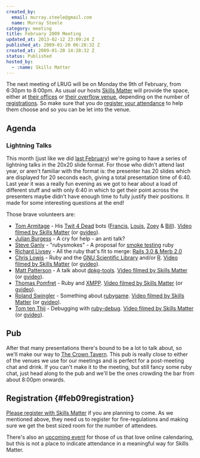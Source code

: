 ```yaml
--- 
created_by: 
  email: murray.steele@gmail.com
  name: Murray Steele
category: meeting
title: February 2009 Meeting
updated_at: 2013-02-12 23:09:24 Z
published_at: 2009-01-20 06:28:32 Z
created_at: 2009-01-20 14:28:32 Z
status: Published
hosted_by:
  - :name: Skills Matter
---
```


The next meeting of LRUG will be on Monday the 9th of February, from 6:30pm to 8:00pm.  As usual our hosts [Skills Matter](http://skillsmatter.com/) will provide the space, either at [their offices](http://maps.google.co.uk/maps?f=q&hl=en&q=EC1R+0BE&layer=&ie=UTF8&z=16&om=1&iwloc=addr) or [their overflow venue](http://tinyurl.com/5qfpkc), depending on the number of <a href="#feb09registration">registrations</a>.  So make sure that you do <a href="#feb09registration">register your attendance</a> to help them choose and so you can be let into the venue.

## Agenda

### Lightning Talks

This month (just like we did [last February](/meetings/2008/01/25/february-2008-meeting/)) we're going to have a series of lightning talks in the 20x20 slide format.  For those who didn't attend last year, or aren't familiar with the format is: the presenter has 20 slides which are displayed for 20 seconds each, giving a total presentation time of 6:40.  Last year it was a really fun evening as we got to hear about a load of different stuff and with only 6:40 in which to get their point across the presenters maybe didn't have enough time to fully justify their positions.  It made for some interesting questions at the end!

Those brave volunteers are:

* [Tom Armitage](http://infovoer.org/) - His [Twit 4 Dead](http://infovore.org/archives/2008/12/29/twit-4-dead/) bots ([Francis](http://twitter.com/francis_l4d), [Louis](http://twitter.com/louis_l4d), [Zoey](http://twitter.com/zoey_l4d) & [Bill](http://twitter.com/bill_l4d)).  [Video filmed by Skills Matter](http://skillsmatter.com/podcast/home/his-twit-4-dead-bots-francis-louis-zoey-bill) (or [gvideo](http://video.google.com/videoplay?docid=-1143085762305970737&hl=en)).
* [Julian Burgess](http://blog.opening-times.co.uk/) - A cry for help - an anti talk? 
* [Steve Ganly](http://concept-shop.com/) - "rubysmokes" - A proposal for [smoke testing](http://en.wikipedia.org/wiki/Smoke_testing#Smoke_testing_in_software_development) ruby
* [Richard Livsey](http://livsey.org/) - All the ruby that's fit to merge: [Rails 3.0 & Merb 2.0](http://weblog.rubyonrails.org/2008/12/23/merb-gets-merged-into-rails-3)
* [Chris Lowis](http://blog.chrislowis.co.uk/) - Ruby and the [GNU Scientific Library](http://www.gnu.org/software/gsl/) and/or [R](http://www.r-project.org/). [Video filmed by Skills Matter](http://skillsmatter.com/podcast/home/ruby-and-the-gnu-scientific-library-andor-r) (or [gvideo](http://video.google.com/videoplay?docid=-2026482871593460666&hl=en)).
* [Matt Patterson](http://reprocessed.org) - A talk about [dpkg-tools](http://dpkg-tools.rubyforge.org/). [Video filmed by Skills Matter](http://skillsmatter.com/podcast/home/dpkg-tools) (or [gvideo](http://video.google.com/videoplay?docid=-5267972013359521050&hl=en)).
* [Thomas Pomfret](http://thomaspomfret.com/) - Ruby and [XMPP](http://xmpp.org/). [Video filmed by Skills Matter](http://skillsmatter.com/podcast/home/ruby-and-xmpp) (or [gvideo](http://video.google.com/videoplay?docid=-1066659876626821566&hl=en)).
* [Roland Swingler](http://knaveofdiamonds.tumblr.com/) - Something about [rubygame](http://rubygame.sourceforge.net/). [Video filmed by Skills Matter](http://skillsmatter.com/podcast/home/something-about-rubygame) (or [gvideo](http://video.google.com/videoplay?docid=326145711359585530&hl=en)).
* [Tom ten Thij](http://tomtenthij.co.uk/) - Debugging with [ruby-debug](http://www.datanoise.com/ruby-debug). [Video filmed by Skills Matter](http://skillsmatter.com/podcast/home/debugging-with-ruby-debug) (or [gvideo](http://video.google.com/videoplay?docid=412246091245944373&hl=en)).

## Pub

After that many presentations there's bound to be a lot to talk about, so we'll make our way to [The Crown Tavern](http://fancyapint.com/pubs/pub199.html).  This pub is really close to either of the venues we use for our meetings and is perfect for a post-meeting chat and drink.  If you can't make it to the meeting, but still fancy some ruby chat, just head along to the pub and we'll be the ones crowding the bar from about 8:00pm onwards.

## Registration {#feb09registration}

[Please register with Skills Matter](http://skillsmatter.com/event/ajax-ria/lightning-talks-ruby-and-rails) if you are planning to come.  As we mentioned above, they need us to register for fire-regulations and making sure we get the best sized room for the number of attendees.  

There's also an [upcoming event](http://upcoming.yahoo.com/event/1504505/) for those of us that love online calendaring, but this is not a place to indicate attendance in a meaningful way for Skills Matter.
